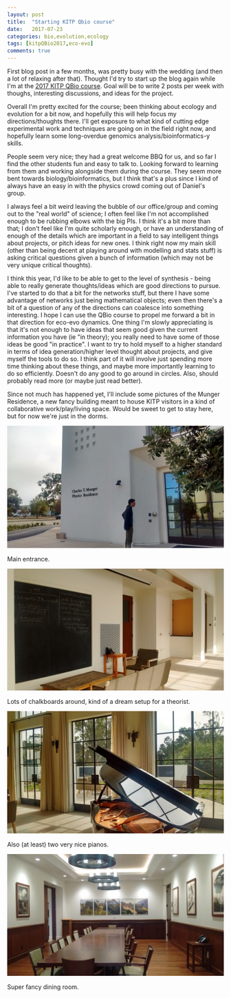 ```yaml
---
layout: post
title:  "Starting KITP Qbio course"
date:   2017-07-23
categories: bio,evolution,ecology
tags: [kitpQBio2017,eco-evo]
comments: true
---
```


First blog post in a few months, was pretty busy with the wedding (and then a lot of relaxing after that). Thought I'd try
to start up the blog again while I'm at the [2017 KITP QBio course](https://www.kitp.ucsb.edu/qbio/2017-course-description).
Goal will be to write 2 posts per week with thoughs, interesting discussions, and ideas for the project.

Overall I'm pretty excited for the course; been thinking about ecology and evolution for a bit now, and hopefully this will
help focus my directions/thoughts there. I'll get exposure to what kind of cutting edge experimental work and
techniques are going on in the field right now, and hopefully learn some long-overdue genomics analysis/bioinformatics-y
skills.

People seem very nice; they had a great welcome BBQ for us, and so far I find the other students fun and easy to talk to.
Looking forward to learning from them and working alongside them during the course. They seem more bent towards
biology/bioinformatics, but I think that's a plus since I kind of always have an easy in with the physics crowd coming
out of Daniel's group.

I always feel a bit weird leaving the bubble of our office/group and coming out to the "real world" of science; I often feel
like I'm not accomplished enough to be rubbing elbows with the big PIs. I think it's a bit more than that; I don't feel
like I'm quite scholarly enough, or have an understanding of enough of the details which are important in a field to
say intelligent things about projects, or pitch ideas for new ones. I think right now my main skill (other than being
decent at playing around with modelling and stats stuff) is asking critical questions given a bunch of information
(which may not be very unique critical thoughts).

I think this year, I'd like to be able to get to the level of synthesis - being able to really generate
thoughts/ideas which are good directions to pursue. I've started to do that a bit for the networks stuff, but there
I have some advantage of networks just being mathematical objects; even then there's a bit of a question of any of the
directions can coalesce into something interesting. I hope I can use the QBio course to propel me forward a bit
in that direction for eco-evo dynamics. One thing I'm slowly appreciating is that it's not enough to have ideas that
seem good given the current information you have (ie "in theory); you really need to have some of those ideas be good
"in practice". I want to try to hold myself to a higher standard in terms of idea generation/higher level thought about
projects, and give myself the tools to do so. I think part of it will involve just spending more time thinking about these
things, and maybe more importantly learning to do so efficiently. Doesn't do any good to go around in circles. Also, should
probably read more (or maybe just read better).

Since not much has happened yet, I'll include some pictures of the Munger Residence, a new fancy building meant to house
KITP visitors in a kind of collaborative work/play/living space. Would be sweet to get to stay here, but for now we're just
in the dorms.



![Entrance](/images/entrance.jpg)



Main entrance.



![Interior board](/images/interior_board.jpg)



Lots of chalkboards around, kind of a dream setup for a theorist.



![Piano and boards](/images/piano_and_boards.jpg)



Also (at least) two very nice pianos.



![Dining room](/images/dining_room.jpg)



Super fancy dining room.
